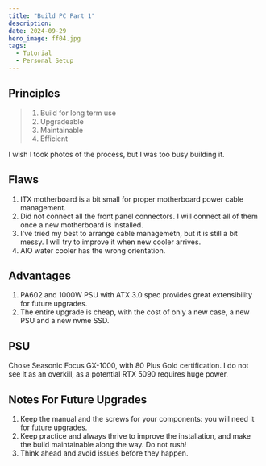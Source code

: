 ```yaml
---
title: "Build PC Part 1"
description:
date: 2024-09-29
hero_image: ff04.jpg
tags:
  - Tutorial
  - Personal Setup
---
```


## Principles
> 1. Build for long term use
> 2. Upgradeable
> 3. Maintainable
> 4. Efficient

I wish I took photos of the process, but I was too busy building it.

## Flaws
1. ITX motherboard is a bit small for proper motherboard power cable management.
2. Did not connect all the front panel connectors. I will connect all of them once a new motherboard is installed.
3. I've tried my best to arrange cable managemetn, but it is still a bit messy. I will try to improve it when new cooler arrives.
4. AIO water cooler has the wrong orientation.

## Advantages
1. PA602 and 1000W PSU with ATX 3.0 spec provides great extensibility for future upgrades.
2. The entire upgrade is cheap, with the cost of only a new case, a new PSU and a new nvme SSD.

## PSU
Chose Seasonic Focus GX-1000, with 80 Plus Gold certification. I do not see it as an overkill, as a potential RTX 5090 requires huge power.

## Notes For Future Upgrades
1. Keep the manual and the screws for your components: you will need it for future upgrades.
2. Keep practice and always thrive to improve the installation, and make the build maintainable along the way. Do not rush!
3. Think ahead and avoid issues before they happen.
